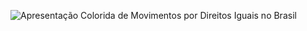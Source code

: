 ![Apresentação Colorida de Movimentos por Direitos Iguais no Brasil](https://user-images.githubusercontent.com/57630311/122842474-d9445a80-d2d3-11eb-8c05-fe483791e231.jpg)
